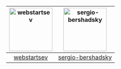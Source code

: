 [<img alt="webstartsev" src="https://avatars.githubusercontent.com/u/19548580?v=4&s=117" width="117">](https://github.com/webstartsev) |[<img alt="sergio-bershadsky" src="https://avatars.githubusercontent.com/u/929361?v=4&s=117" width="117">](https://github.com/sergio-bershadsky) |
:---: |:---: |
[webstartsev](https://github.com/webstartsev) |[sergio-bershadsky](https://github.com/sergio-bershadsky) |


